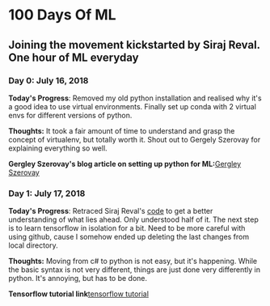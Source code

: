 # 100 Days Of ML

## Joining the movement kickstarted by Siraj Reval. One hour of ML everyday

### Day 0: July 16, 2018

**Today's Progress**: Removed my old python installation and realised why it's a good idea to use virtual environments. Finally set up conda with 2 virtual envs for different versions of python.

**Thoughts:** It took a fair amount of time to understand and grasp the concept of virtualenv, but totally worth it. Shout out to Gergely Szerovay for explaining everything so well.

**Gergley Szerovay's blog article on setting up python for ML:**[Gergley Szerovay](https://medium.freecodecamp.org/why-you-need-python-environments-and-how-to-manage-them-with-conda-85f155f4353c)

### Day 1: July 17, 2018

**Today's Progress**: Retraced Siraj Reval's [code](https://raw.githubusercontent.com/llSourcell/prepare_dataset_challenge/) to get a better understanding of what lies ahead. Only understood half of it. The next step is to learn tensorflow in isolation for a bit. Need to be more careful with using github, cause I somehow ended up deleting the last changes from local directory.

**Thoughts:** Moving from c# to python is not easy, but it's happening. While the basic syntax is not very different, things are just done very differently in python. It's annoying, but has to be done.

**Tensorflow tutorial link**[tensorflow tutorial](https://learningtensorflow.com/index.html)
